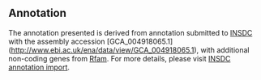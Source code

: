
Annotation
----------

The annotation presented is derived from annotation submitted to
[INSDC](http://www.insdc.org) with the assembly accession [GCA\_004918065.1]
(http://www.ebi.ac.uk/ena/data/view/GCA_004918065.1),
with additional non-coding genes from
[Rfam](http://rfam.xfam.org/). For more details, please visit [INSDC
annotation import](http://ensemblgenomes.org/info/data/insdc_annotation).
